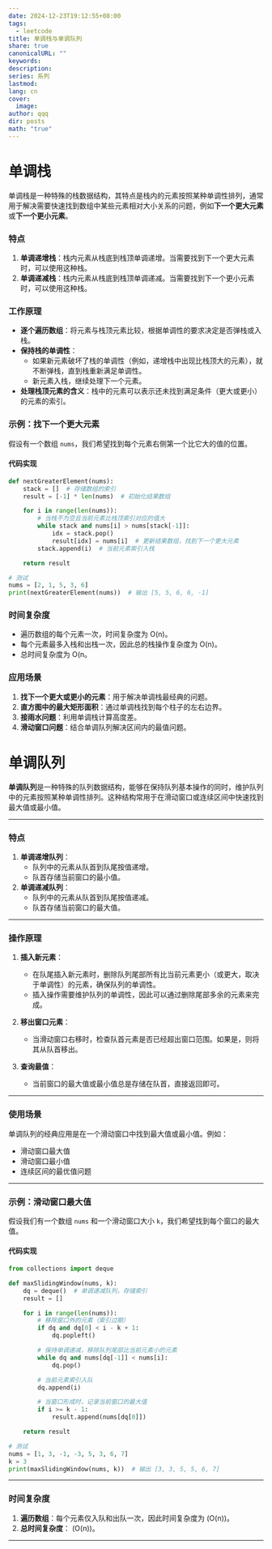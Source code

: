 ```yaml
---
date: 2024-12-23T19:12:55+08:00
tags:
  - leetcode
title: 单调栈与单调队列
share: true
canonicalURL: ""
keywords: 
description: 
series: 系列
lastmod: 
lang: cn
cover:
  image: 
author: qqq
dir: posts
math: "true"
---
```

# 单调栈
单调栈是一种特殊的栈数据结构，其特点是栈内的元素按照某种单调性排列，通常用于解决需要快速找到数组中某些元素相对大小关系的问题，例如**下一个更大元素**或**下一个更小元素**。

### 特点

1. **单调递增栈**：栈内元素从栈底到栈顶单调递增。当需要找到下一个更大元素时，可以使用这种栈。
2. **单调递减栈**：栈内元素从栈底到栈顶单调递减。当需要找到下一个更小元素时，可以使用这种栈。

### 工作原理

- **逐个遍历数组**：将元素与栈顶元素比较，根据单调性的要求决定是否弹栈或入栈。
- **保持栈的单调性**：
    - 如果新元素破坏了栈的单调性（例如，递增栈中出现比栈顶大的元素），就不断弹栈，直到栈重新满足单调性。
    - 新元素入栈，继续处理下一个元素。
- **处理栈顶元素的含义**：栈中的元素可以表示还未找到满足条件（更大或更小）的元素的索引。

### 示例：找下一个更大元素

假设有一个数组 `nums`，我们希望找到每个元素右侧第一个比它大的值的位置。

#### 代码实现

```python
def nextGreaterElement(nums):
    stack = []  # 存储数组的索引
    result = [-1] * len(nums)  # 初始化结果数组

    for i in range(len(nums)):
        # 当栈不为空且当前元素比栈顶索引对应的值大
        while stack and nums[i] > nums[stack[-1]]:
            idx = stack.pop()
            result[idx] = nums[i]  # 更新结果数组，找到下一个更大元素
        stack.append(i)  # 当前元素索引入栈

    return result

# 测试
nums = [2, 1, 5, 3, 6]
print(nextGreaterElement(nums))  # 输出 [5, 5, 6, 6, -1]
```

### 时间复杂度

- 遍历数组的每个元素一次，时间复杂度为 O(n)。
- 每个元素最多入栈和出栈一次，因此总的栈操作复杂度为 O(n)。
- 总时间复杂度为 O(n。

### 应用场景

1. **找下一个更大或更小的元素**：用于解决单调栈最经典的问题。
2. **直方图中的最大矩形面积**：通过单调栈找到每个柱子的左右边界。
3. **接雨水问题**：利用单调栈计算高度差。
4. **滑动窗口问题**：结合单调队列解决区间内的最值问题。

# 单调队列

**单调队列**是一种特殊的队列数据结构，能够在保持队列基本操作的同时，维护队列中的元素按照某种单调性排列。这种结构常用于在滑动窗口或连续区间中快速找到最大值或最小值。

---

### **特点**
1. **单调递增队列**：
   - 队列中的元素从队首到队尾按值递增。
   - 队首存储当前窗口的最小值。
2. **单调递减队列**：
   - 队列中的元素从队首到队尾按值递减。
   - 队首存储当前窗口的最大值。

---

### **操作原理**
1. **插入新元素**：
   - 在队尾插入新元素时，删除队列尾部所有比当前元素更小（或更大，取决于单调性）的元素，确保队列的单调性。
   - 插入操作需要维护队列的单调性，因此可以通过删除尾部多余的元素来完成。
   
2. **移出窗口元素**：
   - 当滑动窗口右移时，检查队首元素是否已经超出窗口范围。如果是，则将其从队首移出。

3. **查询最值**：
   - 当前窗口的最大值或最小值总是存储在队首，直接返回即可。

---

### **使用场景**
单调队列的经典应用是在一个滑动窗口中找到最大值或最小值。例如：
- 滑动窗口最大值
- 滑动窗口最小值
- 连续区间的最优值问题

---

### **示例：滑动窗口最大值**
假设我们有一个数组 `nums` 和一个滑动窗口大小 `k`，我们希望找到每个窗口的最大值。

#### **代码实现**
```python
from collections import deque

def maxSlidingWindow(nums, k):
    dq = deque()  # 单调递减队列，存储索引
    result = []

    for i in range(len(nums)):
        # 移除窗口外的元素（索引过期）
        if dq and dq[0] < i - k + 1:
            dq.popleft()

        # 保持单调递减，移除队列尾部比当前元素小的元素
        while dq and nums[dq[-1]] < nums[i]:
            dq.pop()

        # 当前元素索引入队
        dq.append(i)

        # 当窗口形成时，记录当前窗口的最大值
        if i >= k - 1:
            result.append(nums[dq[0]])

    return result

# 测试
nums = [1, 3, -1, -3, 5, 3, 6, 7]
k = 3
print(maxSlidingWindow(nums, k))  # 输出 [3, 3, 5, 5, 6, 7]
```

---

### **时间复杂度**
1. **遍历数组**：每个元素仅入队和出队一次，因此时间复杂度为 \(O(n)\)。
2. **总时间复杂度**： \(O(n)\)。

---



